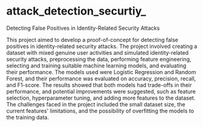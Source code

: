 # attack_detection_securtiy_
Detecting False Positives in Identity-Related Security Attacks



This project aimed to develop a proof-of-concept for detecting false positives in identity-related security attacks. The project involved creating a dataset with mixed genuine user activities and simulated identity-related security attacks, preprocessing the data, performing feature engineering, selecting and training suitable machine learning models, and evaluating their performance. The models used were Logistic Regression and Random Forest, and their performance was evaluated on accuracy, precision, recall, and F1-score. The results showed that both models had trade-offs in their performance, and potential improvements were suggested, such as feature selection, hyperparameter tuning, and adding more features to the dataset. The challenges faced in the project included the small dataset size, the current features' limitations, and the possibility of overfitting the models to the training data.
